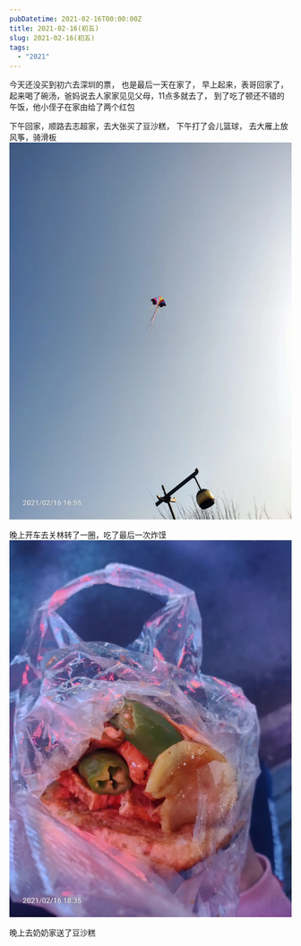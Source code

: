 ```yaml
---
pubDatetime: 2021-02-16T00:00:00Z
title: 2021-02-16(初五)
slug: 2021-02-16(初五)
tags:
  - "2021"
---
```


今天还没买到初六去深圳的票， 也是最后一天在家了，
早上起来，表哥回家了，起来喝了碗汤，爸妈说去人家家见见父母，11点多就去了，
到了吃了顿还不错的午饭，他小侄子在家由给了两个红包

下午回家，顺路去志超家，去大张买了豆沙糕， 下午打了会儿篮球， 去大雁上放风筝，骑滑板
![](../../img/6904315-10f7038dbe7f6aec.jpg)

晚上开车去关林转了一圈，吃了最后一次炸馍
![](../../img/6904315-b956e311286c36de.jpg)

晚上去奶奶家送了豆沙糕
